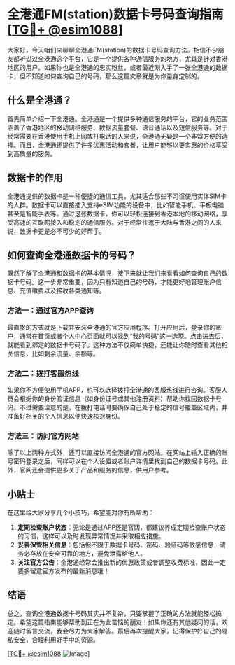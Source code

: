 # 全港通FM(station)数据卡号码查询指南[[TG💪+ @esim1088](https://t.me/s/esim1088)]

大家好，今天咱们来聊聊全港通FM(station)的数据卡号码查询方法。相信不少朋友都听说过全港通这个平台，它是一个提供各种通信服务的地方，尤其是针对香港地区的用户。如果你也是全港通的忠实粉丝，或者最近刚入手了一张全港通的数据卡，但不知道如何查询自己的号码，那么这篇文章就是为你量身定制的。

## 什么是全港通？

首先简单介绍一下全港通。全港通是一个提供多种通信服务的平台，它的业务范围涵盖了香港地区的移动网络服务、数据流量套餐、语音通话以及短信服务等。对于经常需要在香港使用手机上网或打电话的人来说，全港通无疑是一个非常方便的选择。而且，全港通还提供了许多优惠活动和套餐，让用户能够以更实惠的价格享受到高质量的服务。

## 数据卡的作用

全港通提供的数据卡是一种便捷的通信工具，尤其适合那些不习惯使用实体SIM卡的人群。数据卡可以直接插入支持eSIM功能的设备中，比如智能手机、平板电脑甚至是智能手表等。通过这张数据卡，你可以轻松连接到香港本地的移动网络，享受高速的互联网接入和稳定的通信服务。对于经常往返于大陆与香港之间的人来说，数据卡更是必不可少的好帮手。

## 如何查询全港通数据卡的号码？

既然了解了全港通和数据卡的基本情况，接下来就让我们来看看如何查询自己的数据卡号码。这一步非常重要，因为只有知道自己的号码，才能更好地管理账户信息、充值缴费以及接收各类通知等。

### 方法一：通过官方APP查询

最直接的方式就是下载并安装全港通的官方应用程序。打开应用后，登录你的账户，通常在首页或者个人中心页面就可以找到“我的号码”这一选项。点击进去后，就能看到绑定的数据卡号码了。这种方法不仅简单快捷，还能让你随时查看其他相关信息，比如剩余流量、余额等。

### 方法二：拨打客服热线

如果你不方便使用手机APP，也可以选择拨打全港通的客服热线进行咨询。客服人员会根据你的身份验证信息（如身份证号或其他注册资料）帮助你找回数据卡号码。不过需要注意的是，在拨打电话时要确保自己处于稳定的信号覆盖区域内，并准备好相关的个人信息以便快速核对身份。

### 方法三：访问官方网站

除了以上两种方式外，还可以直接访问全港通的官方网站。在网站上输入正确的账号密码登录之后，同样可以在个人设置或者账户详情里找到自己的数据卡号码。此外，官网还会提供更多关于产品和服务的信息，供用户参考。

## 小贴士

在这里给大家分享几个小技巧，希望能对你有所帮助：

1. **定期检查账户状态**：无论是通过APP还是官网，都建议养成定期检查账户状态的习惯，这样可以及时发现异常情况并采取相应措施。
2. **妥善保管相关信息**：包括但不限于数据卡号码、密码、验证码等敏感信息，请务必存放在安全可靠的地方，避免泄露给他人。
3. **关注官方公告**：全港通经常会推出新的优惠政策或者调整收费标准，因此一定要多留意官方发布的最新消息哦！

## 结语

总之，查询全港通数据卡号码其实并不复杂，只要掌握了正确的方法就能轻松搞定。希望这篇指南能够帮助到正在为此苦恼的朋友！如果你还有其他疑问的话，欢迎随时留言交流，我会尽力为大家解答。最后再次提醒大家，记得保护好自己的隐私安全，合理利用好手中的资源。

[[TG💪+ @esim1088](https://t.me/s/esim1088) ![Image](https://i.postimg.cc/4NQfJmqS/Snipaste-2025-05-13-00-14-12.png)]